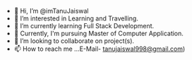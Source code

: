 - 👋 Hi, I’m @imTanuJaiswal
- 👀 I’m interested in Learning and Travelling.
- 🌱 I’m currently learning Full Stack Development. 
- 🌱 Currently, I'm pursuing Master of Computer Application.
- 💞️ I’m looking to collaborate on project(s).
- 📫 How to reach me ...E-Mail- tanujaiswal998@gmail.com)

<!---
imTanuJaiswal/imTanuJaiswal is a ✨ special ✨ repository because its `README.md` (this file) appears on your GitHub profile.
You can click the Preview link to take a look at your changes.
--->

